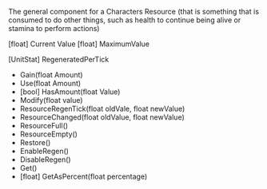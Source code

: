 The general component for a Characters Resource (that is something that is consumed to do other things, such as health to continue being alive or stamina to perform actions)

[float] Current Value
[float] MaximumValue

[UnitStat] RegeneratedPerTick


- Gain(float Amount)
- Use(float Amount)
- [bool] HasAmount(float Value)
- Modify(float value)
- ResourceRegenTick(float oldVale, float newValue)
- ResourceChanged(float oldValue, float newValue)
- ResourceFull()
- ResourceEmpty()
- Restore()
- EnableRegen()
- DisableRegen()
- Get()
- [float] GetAsPercent(float percentage)
  